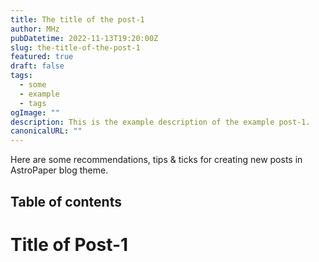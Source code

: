 ```yaml
---
title: The title of the post-1
author: MHz
pubDatetime: 2022-11-13T19:20:00Z
slug: the-title-of-the-post-1
featured: true
draft: false
tags:
  - some
  - example
  - tags
ogImage: ""
description: This is the example description of the example post-1.
canonicalURL: ""
---
```


Here are some recommendations, tips & ticks for creating new posts in AstroPaper blog theme.

## Table of contents

# Title of Post-1
